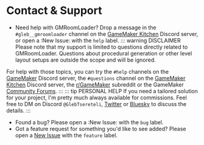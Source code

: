 # Contact & Support

* Need help with GMRoomLoader? Drop a message in the `#gleb__gmroomloader` channel on the [GameMaker Kitchen](https://discord.gg/gamemakerkitchen) Discord server, or open a :New Issue: with the `help` label.
::: warning DISCLAIMER
Please note that my support is limited to questions directly related to GMRoomLoader. Questions about procedural generation or other level layout setups are outside the scope and will be ignored.

For help with those topics, you can try the `#help` channels on the [GameMaker](https://discord.com/invite/gamemaker) Discord server, the `#questions` channel on the [GameMaker Kitchen](https://discord.gg/gamemakerkitchen) Discord server, the [r/GameMaker](https://www.reddit.com/r/gamemaker/) subreddit or the GameMaker [Community Forums](https://forum.gamemaker.io/).
:::
::: tip PERSONAL HELP
If you need a tailored solution for your project, I'm pretty much always available for commissions. Feel free to DM on Discord `@GlebTsereteli`, [Twitter](https://x.com/glebtsereteli) or [Bluesky](https://bsky.app/profile/glebtsereteli.bsky.social) to discuss the details.
:::
* Found a bug? Please open a :New Issue: with the `bug` label.
* Got a feature request for something you'd like to see added? Please open a [New Issue](https://github.com/glebtsereteli/GMRoomLoader/issues/new) with the `feature` label.
